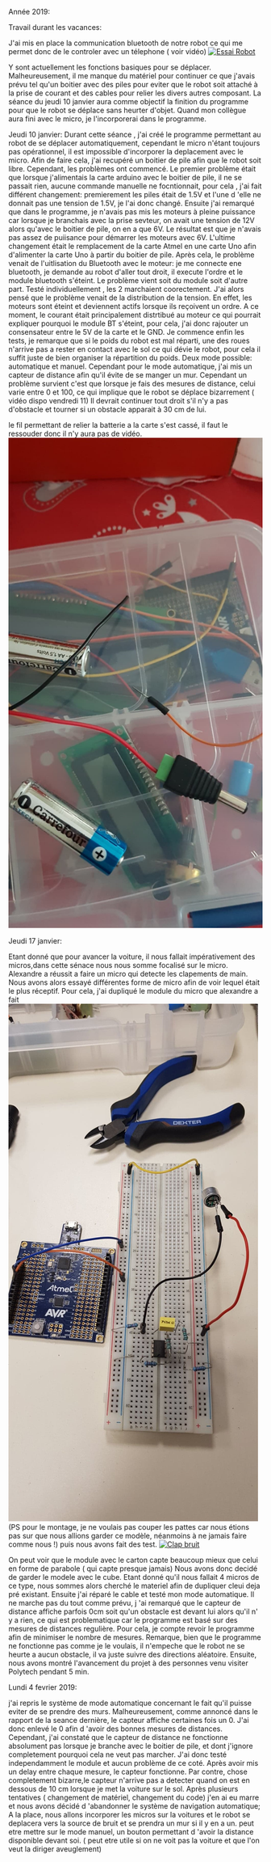 Année 2019:

Travail durant les vacances:

J'ai mis en place la communication bluetooth de notre robot ce qui me permet donc de le controler avec un télephone ( voir vidéo)
[![Essai Robot]()](https://youtu.be/6meGp6HiwKE)

Y sont actuellement les fonctions basiques pour se déplacer. Malheureusement, il me manque du matériel pour continuer ce que j'avais prévu tel qu'un boitier avec des piles pour eviter que le robot soit attaché à la prise de courant et des cables pour relier les divers autres composant.
La séance du jeudi 10 janvier aura comme objectif la finition du programme pour que le robot se déplace sans heurter d'objet. Quand mon collègue aura fini avec le micro, je l'incorporerai dans le programme.












Jeudi 10 janvier:
Durant cette séance , j'ai créé le programme permettant au robot de se déplacer automatiquement, cependant le micro n'étant toujours pas opérationnel, il est impossible d'incorporer la deplacement avec le micro.
Afin de faire cela, j'ai recupéré un boitier de pile afin que le robot soit libre. Cependant, les problèmes ont commencé. 
Le premier problème était que lorsque j'alimentais la carte arduino avec le boitier de pile, il ne se passait rien, aucune commande manuelle ne focntionnait, pour cela , j'ai fait différent changement:
premierement les piles était de 1.5V et l'une d 'elle ne donnait pas une tension de 1.5V, je l'ai donc changé. 
Ensuite j'ai remarqué que dans le programme, je n'avais pas mis les moteurs à pleine puissance car lorsque je branchais avec la prise sevteur, on avait une tension de 12V alors qu'avec le boitier de pile, on en a que 6V.
Le résultat est que  je n'avais pas assez de puiisance pour démarrer les moteurs avec 6V.
L'ultime changement était le remplacement de la carte Atmel en une carte Uno afin d'alimenter la carte Uno à partir du boitier de pile.
Après cela, le problème venait de l'uitlisation du Bluetooth avec le moteur:
je me connecte  ene bluetooth, je demande au robot d'aller tout droit, il execute l'ordre et le module bluetooth s'éteint. Le problème vient soit du module soit d'autre part. Testé individuellement , les 2 marchaient coorectement. J'ai alors pensé que le problème venait de la distribution de la tension.
En effet, les moteurs sont éteint et deviennent actifs lorsque ils reçoivent un ordre. A ce moment, le courant était principalement distrtibué au moteur ce qui pourrait expliquer pourquoi le module BT s'éteint, pour cela, j'ai donc rajouter un consensateur entre le 5V de la carte et le GND.
Je commence enfin les tests, je remarque que si le poids du robot est mal réparti, une des roues n'arrive pas a rester en contact avec le sol ce qui dévie le robot, pour cela il suffit juste de bien organiser la répartition du poids.
Deux mode possible: automatique et manuel.
Cependant pour le mode automatique, j'ai mis un capteur de distance afin qu'il évite de se manger un mur. Cependant un problème survient c'est que lorsque je fais des mesures de distance, celui varie entre 0 et 100, ce qui implique que le robot se déplace bizarrement
( vidéo dispo vendredi 11)
Il devrait continuer tout droit s'il n'y a pas d'obstacle et tourner si un obstacle apparait à 30 cm de lui.

le fil permettant de relier la batterie a la carte s'est cassé, il faut le ressouder donc il n'y aura pas de vidéo.
![alt text](https://github.com/Losciale-Verdille/Robot-curieux/blob/master/Rapports%20seances/Vivian/49517024_2245816098990626_29802305620541440_n.jpg)



Jeudi 17 janvier:

Etant donné que pour avancer la voiture, il nous fallait impérativement des micros,dans cette sénace nous nous somme focalisé sur le micro. Alexandre a réussit a faire un micro qui detecte les clapements de main. Nous avons alors essayé différentes forme de micro afin de voir lequel était le plus réceptif. Pour cela, j'ai dupliqué le module du micro que alexandre a fait 
![alt text](https://github.com/Losciale-Verdille/Robot-curieux/blob/master/Rapports%20seances/Vivian/50023948_368657130591160_8592740781897285632_n.jpg)
(PS pour le montage, je ne voulais pas couper les pattes car nous étions pas sur que nous allions garder ce modèle, néanmoins à ne jamais faire comme nous !)
puis nous avons fait des test.
[![Clap bruit]()](https://youtu.be/oALtmsmLZ9g)


On peut voir que le module avec le carton capte beaucoup mieux que celui en forme de parabole ( qui capte presque jamais) 
Nous avons donc decidé de garder le modele avec le cube. Etant donné qu'il nous fallait 4 micros de ce type, nous sommes alors cherché le materiel afin de dupliquer cleui deja pré existant.
Ensuite j'ai réparé le cable et testé mon mode automatique. Il ne marche pas du tout comme prévu, j 'ai remarqué que le capteur de distance affiche parfois 0cm soit qu'un obstacle est devant lui alors qu'il n' y a rien, ce qui est problematique car le programme est basé sur des mesures de distances regulière.
Pour cela, je compte revoir le programme afin de minimiser le nombre de mesures.
Remarque, bien que le programme ne fonctionne pas comme je le voulais, il n'empeche que le robot ne se heurte a aucun obstacle, il va juste suivre des directions aléatoire.
Ensuite, nous avons montré l'avancement du projet à des personnes venu visiter Polytech pendant 5 min.


Lundi 4 fevrier 2019:

j'ai repris le système de mode automatique concernant le fait qu'il puisse eviter de se prendre des murs. Malheureusement, comme annoncé dans le rapport de la seance dernière, le capteur affiche certaines fois un 0. J'ai donc enlevé le 0 afin d 'avoir des bonnes mesures de distances. Cependant, j'ai constaté que le capteur de distance ne fonctionne absolument pas lorsque je branche avec le boitier de pile, et dont j'ignore completement pourquoi cela ne veut pas marcher. J'ai donc testé independamment le module et aucun problème de ce coté.
Après avoir mis un delay entre chaque mesure, le capteur fonctionne. Par contre, chose completement bizarre,le capteur n'arrive pas a detecter quand on est en dessous de 10 cm lorsque je met la voiture sur le sol. Après plusieurs tentatives ( changement de matériel, changement du code) j'en ai eu marre et nous avons décidé d 'abandonner le système de navigation automatique; A la place, nous allons incorporer les micros sur la voitures et le robot se deplacera vers la source de bruit et se prendra un mur si il y en a un.
peut etre mettre sur le mode manuel, un bouton permettant d 'avoir la distance disponible devant soi. ( peut etre utile si on ne voit pas la voiture et que l'on veut la diriger aveuglement)
